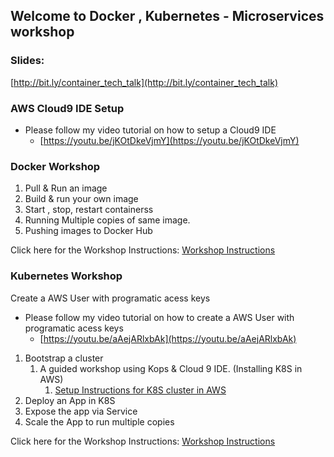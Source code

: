 ## Welcome to Docker , Kubernetes - Microservices workshop

### Slides:
[http://bit.ly/container_tech_talk](http://bit.ly/container_tech_talk)

### AWS Cloud9 IDE Setup
- Please follow my video tutorial on how to setup a Cloud9 IDE
    - [https://youtu.be/jKOtDkeVjmY](https://youtu.be/jKOtDkeVjmY)

### Docker Workshop
1. Pull & Run an image
2. Build & run your own image
3. Start , stop, restart containerss
4. Running Multiple copies of same image.
5. Pushing images to Docker Hub

Click here for the Workshop Instructions:
[Workshop Instructions](./Docker_Workshop.md)

### Kubernetes Workshop

Create a AWS User with programatic acess keys
- Please follow my video tutorial on how to create a AWS User with programatic acess keys
    - [https://youtu.be/aAejARlxbAk](https://youtu.be/aAejARlxbAk)

1. Bootstrap a cluster
    1. A guided workshop using Kops & Cloud 9 IDE. (Installing K8S in AWS)
        1. [Setup Instructions for K8S cluster in AWS](./setup.md)
2. Deploy an App in K8S
3. Expose the app via Service
4. Scale the App to run multiple copies 

Click here for the Workshop Instructions:
[Workshop Instructions](./K8S_Workshop.md)